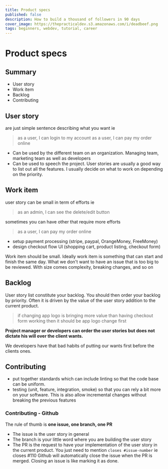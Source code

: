 ```yaml
---
title: Product specs
published: false
description: How to build a thousand of followers in 90 days
cover_image: https://thepracticaldev.s3.amazonaws.com/i/deadbeef.png
tags: beginners, webdev, tutorial, career
---
```

# Product specs
## Summary
- User story
- Work item
- Backlog
- Contributing

## User story 
are just simple sentence describing what you want
ie 
> as a user, I can login to my account
> as a user, I can pay my order online

- Can be used by the different team on an organization. Managing team, marketing team as well as developers
- Can be used to speech the project. User stories are usually a good way to list out all the features. I usually decide on what to work on depending on the priority.

## Work item
user story can be small in term of efforts ie
> as an admin, I can see the delete/edit button

sometimes you can have other that require more efforts
> as a user, I can pay my order online
- setup payment processing (stripe, paypal, OrangeMoney, FreeMoney)
- design checkout flow UI (shopping cart, product listing, checkout form)

Work item should be small. Ideally work item is something that can start and finish the same day. What we don't want to have an issue that is too big to be reviewed. With size comes complexity, breaking changes, and so on


## Backlog
User story list constitute your backlog. You should then order your backlog by priority. Often it is driven by the value of the user story addition to the current product.
> if changing app logo is bringing more value than having checkout form working then it should be app logo change first

**Project manager or developers can order the user stories but does not dictate his will over the client wants.** 

We developers have that bad habits of putting our wants first before the clients ones.

## Contributing
- put together standards which can include linting so that the code base can be uniform.
- testing (unit, feature, integration, smoke) so that you can rely a bit more on your software. This is also allow incremental changes without breaking the previous features

### Contributing - Github
The rule of thumb is **one issue, one branch, one PR**

- The issue is the user story in general
- The branch is your little word where you are building the user story
- The PR is the request to have your implementation of the user story in the current product. You just need to mention `closes #issue-number` ie closes #110 Github will automatically close the issue when the PR is merged. Closing an issue is like marking it as done.
